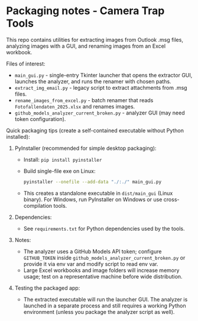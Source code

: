 Packaging notes - Camera Trap Tools
=================================

This repo contains utilities for extracting images from Outlook .msg files, analyzing images with a GUI, and renaming images from an Excel workbook.

Files of interest:
- `main_gui.py` - single-entry Tkinter launcher that opens the extractor GUI, launches the analyzer, and runs the renamer with chosen paths.
- `extract_img_email.py` - legacy script to extract attachments from .msg files.
- `rename_images_from_excel.py` - batch renamer that reads `Fotofallendaten_2025.xlsx` and renames images.
- `github_models_analyzer_current_broken.py` - analyzer GUI (may need token configuration).

Quick packaging tips (create a self-contained executable without Python installed):

1) PyInstaller (recommended for simple desktop packaging):

   - Install: `pip install pyinstaller`
   - Build single-file exe on Linux:

     ```bash
     pyinstaller --onefile --add-data "./:./" main_gui.py
     ```

   - This creates a standalone executable in `dist/main_gui` (Linux binary). For Windows, run PyInstaller on Windows or use cross-compilation tools.

2) Dependencies:
   - See `requirements.txt` for Python dependencies used by the tools.

3) Notes:
   - The analyzer uses a GitHub Models API token; configure `GITHUB_TOKEN` inside `github_models_analyzer_current_broken.py` or provide it via env var and modify script to read env var.
   - Large Excel workbooks and image folders will increase memory usage; test on a representative machine before wide distribution.

4) Testing the packaged app:
   - The extracted executable will run the launcher GUI. The analyzer is launched in a separate process and still requires a working Python environment (unless you package the analyzer script as well).
